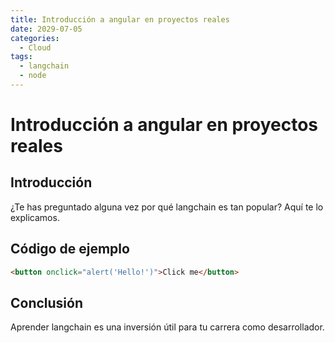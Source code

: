 ```yaml
---
title: Introducción a angular en proyectos reales
date: 2029-07-05
categories:
  - Cloud
tags:
  - langchain
  - node
---
```


# Introducción a angular en proyectos reales

## Introducción

¿Te has preguntado alguna vez por qué langchain es tan popular? Aquí te lo explicamos.

## Código de ejemplo

```html
<button onclick="alert('Hello!')">Click me</button>
```

## Conclusión

Aprender langchain es una inversión útil para tu carrera como desarrollador.